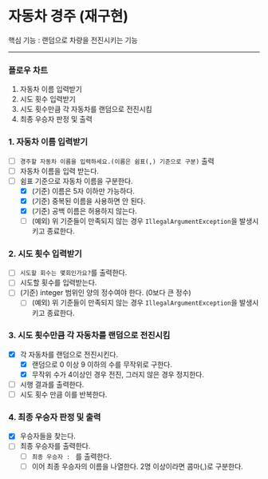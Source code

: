 # 자동차 경주 (재구현)

핵심 기능 : 랜덤으로 차량을 전진시키는 기능
***

### 플로우 차트

1. 자동차 이름 입력받기
2. 시도 횟수 입력받기
3. 시도 횟수만큼 각 자동차를 랜덤으로 전진시킴
4. 최종 우승자 판정 및 출력

### 1. 자동차 이름 입력받기

- [ ] `경주할 자동차 이름을 입력하세요.(이름은 쉼표(,) 기준으로 구분)` 출력
- [ ] 자동차 이름을 입력 받는다.
- [ ] 쉼표 기준으로 자동차 이름을 구분한다.
    - [x] (기준) 이름은 5자 이하만 가능하다.
    - [x] (기준) 중복된 이름을 사용하면 안 된다.
    - [x] (기준) 공백 이름은 허용하지 않는다.
    - [ ] (예외) 위 기준들이 만족되지 않는 경우 `IllegalArgumentException`을 발생시키고 종료한다.

### 2. 시도 횟수 입력받기

- [ ] `시도할 회수는 몇회인가요?`를 출력한다.
- [ ] 시도할 횟수를 입력받는다.
-  [ ] (기준) integer 범위인 양의 정수여야 한다. (0보다 큰 정수)
    - [ ] (예외) 위 기준들이 만족되지 않는 경우 `IllegalArgumentException`을 발생시키고 종료한다.

### 3. 시도 횟수만큼 각 자동차를 랜덤으로 전진시킴

-[x] 각 자동차를 랜덤으로 전진시킨다.
    - [x] 랜덤으로 0 이상 9 이하의 수를 무작위로 구한다.
    - [x] 무작위 수가 4이상인 경우 전진, 그러지 않은 경우 정지한다.
- [ ] 시행 결과를 출력한다.
- [ ] 시도 횟수 만큼 이를 반복한다.

### 4. 최종 우승자 판정 및 출력

- [x] 우승자들을 찾는다.
- [ ] 최종 우승자를 출력한다.
    - [ ] `최종 우승자 : ` 를 출력한다.
    - [ ] 이어 최종 우승자의 이름을 나열한다. 2명 이상이라면 콤마(,)로 구분한다.